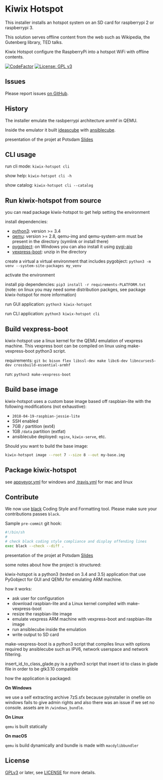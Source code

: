 # Kiwix Hotspot

This installer installs an hotspot system on an SD card for raspberrypi 2 or raspberrypi 3.

This solution serves offline content from the web such as Wikipedia, the Gutenberg library, TED talks.

Kiwix Hotspot configure the RaspberryPi into a hotspot WiFi with offline contents.

[![CodeFactor](https://www.codefactor.io/repository/github/kiwix/kiwix-hotspot/badge)](https://www.codefactor.io/repository/github/kiwix/kiwix-hotspot)
[![License: GPL v3](https://img.shields.io/badge/License-GPLv3-blue.svg)](https://www.gnu.org/licenses/gpl-3.0)

## Issues

Please report issues [on GitHub](https://github.com/kiwix/kiwix-hotspot/issues).

## History

The installer emulate the rasbperrypi architecture armhf in QEMU.

Inside the emulator it built [ideascube](https://framagit.org/ideascube/ideascube) with [ansiblecube](https://github.com/kiwix/kiwix-hotspot/tree/master/ansiblecube).

presentation of the projet at Potsdam [Slides](http://wiki.kiwix.org/w/images/4/43/Pibox_installer_potsdam_2017_presentation.pdf)

## CLI usage

run cli mode: `kiwix-hotspot cli`

show help: `kiwix-hotspot cli -h`

show catalog: `kiwix-hotspot cli --catalog`

## Run kiwix-hotspot from source

you can read package kiwix-hotspot to get help setting the environment

install dependencies:

* [python3](https://www.python.org/downloads/): version >= 3.4
* [qemu](http://www.qemu.org/download/): version >= 2.8, qemu-img and qemu-system-arm must be present in the directory (symlink or install there)
* [pygobject](https://pygobject.readthedocs.io/en/latest/getting_started.html):
  on Windows you can also install it using [pygi-aio](https://sourceforge.net/projects/pygobjectwin32/)
* [vexpress-boot](http://download.kiwix.org/dev/vexpress-boot.zip): unzip in the directory

create a virtual a virtual environment that includes pygobject: `python3 -m venv --system-site-packages my_venv`

activate the environment

install pip dependencies: `pip3 install -r requirements-PLATFORM.txt`
(note: on linux you may need some distribution packges, see package kiwix-hotspot for more information)

run GUI application: `python3 kiwix-hotspot`

run CLI application: `python3 kiwix-hotspot cli`

## Build vexpress-boot

kiwix-hotspot use a linux kernel for the QEMU emulation of vexpress machine.
This vexpress boot can be compiled on linux using make-vexpress-boot python3 script.

requirements: `git bc bison flex libssl-dev make libc6-dev libncurses5-dev crossbuild-essential-armhf`

run: `python3 make-vexpress-boot`

## Build base image

kiwix-hotspot uses a custom base image based off raspbian-lite with the following modifications (not exhaustive):

* `2018-04-19-raspbian-jessie-lite` 
* SSH enabled
* 7GB `/` partition (ext4)
* 1GB `/data` partition (extfat)
* ansiblecube deployed: `nginx`, `kiwix-serve`, etc.

Should you want to build the base image:

``` sh
kiwix-hotspot image --root 7 --size 8 --out my-base.img
```

## Package kiwix-hotspot

see [appveyor.yml](appveyor.yml) for windows and [.travis.yml](.travis.yml) for mac and linux

## Contribute

We now use [black](https://black.readthedocs.io) Coding Style and Formatting tool. Please make sure your contributions passes `black`.

Sample `pre-commit` git hook:

``` sh
#!/bin/sh
#
# check black coding style compliance and display offending lines
exec black --check --diff .
```

presentation of the projet at Potsdam [Slides](http://wiki.kiwix.org/w/images/4/43/Pibox_installer_potsdam_2017_presentation.pdf)

some notes about how the project is structured:

kiwix-hotspot is a python3 (tested on 3.4 and 3.5) application that use PyGobject for GUI and QEMU for emulating ARM machine.

how it works:
* ask user for configuration
* download raspbian-lite and a Linux kernel compiled with make-vexpress-boot
* resize the raspbian-lite image
* emulate vexpress ARM machine with vexpress-boot and raspbian-lite image
* run ansiblecube inside the emulation
* write output to SD card

make-vexpress-boot is a python3 script that compiles linux with options required by ansiblecube such as IPV6, network userspace and network filtering.

insert_id_to_class_glade.py is a python3 script that insert id to class in glade file in order to be gtk3.10 compatible

how the application is packaged:

**On Windows**

we use a self extracting archive 7zS.sfx because pyinstaller in onefile on windows fails to give admin rights and also there was an issue if we set no console. assets are in `/windows_bundle`.

**On Linux**

`qemu` is built statically

**On macOS**

`qemu` is build dynamically and bundle is made with `macdylibbundler`

## License

[GPLv3](https://www.gnu.org/licenses/gpl-3.0) or later, see
[LICENSE](LICENSE) for more details.
